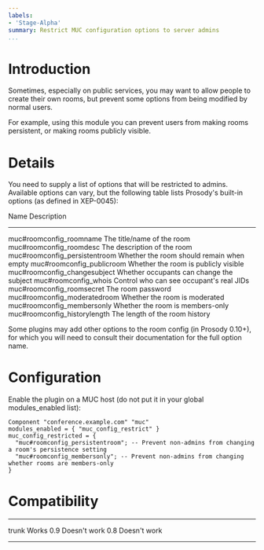 ```yaml
---
labels:
- 'Stage-Alpha'
summary: Restrict MUC configuration options to server admins
...
```


Introduction
============

Sometimes, especially on public services, you may want to allow people
to create their own rooms, but prevent some options from being modified
by normal users.

For example, using this module you can prevent users from making rooms
persistent, or making rooms publicly visible.

Details
=======

You need to supply a list of options that will be restricted to admins.
Available options can vary, but the following table lists Prosody's
built-in options (as defined in XEP-0045):

  Name                              Description
  --------------------------------- -------------------------------------------
  muc\#roomconfig\_roomname         The title/name of the room
  muc\#roomconfig\_roomdesc         The description of the room
  muc\#roomconfig\_persistentroom   Whether the room should remain when empty
  muc\#roomconfig\_publicroom       Whether the room is publicly visible
  muc\#roomconfig\_changesubject    Whether occupants can change the subject
  muc\#roomconfig\_whois            Control who can see occupant's real JIDs
  muc\#roomconfig\_roomsecret       The room password
  muc\#roomconfig\_moderatedroom    Whether the room is moderated
  muc\#roomconfig\_membersonly      Whether the room is members-only
  muc\#roomconfig\_historylength    The length of the room history

Some plugins may add other options to the room config (in Prosody
0.10+), for which you will need to consult their documentation for the
full option name.

Configuration
=============

Enable the plugin on a MUC host (do not put it in your global
modules\_enabled list):

``` {.lua}
Component "conference.example.com" "muc"
modules_enabled = { "muc_config_restrict" }
muc_config_restricted = {
  "muc#roomconfig_persistentroom"; -- Prevent non-admins from changing a room's persistence setting
  "muc#roomconfig_membersonly"; -- Prevent non-admins from changing whether rooms are members-only
}
```

Compatibility
=============

  ------- --------------
  trunk   Works
  0.9     Doesn't work
  0.8     Doesn't work
  ------- --------------
